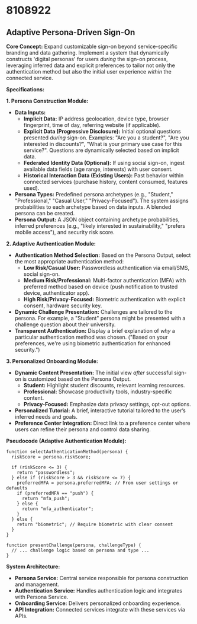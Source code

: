 # 8108922

## Adaptive Persona-Driven Sign-On

**Core Concept:** Expand customizable sign-on beyond service-specific branding and data gathering. Implement a system that dynamically constructs 'digital personas' for users *during* the sign-on process, leveraging inferred data and explicit preferences to tailor not only the authentication method but also the initial user experience *within* the connected service.

**Specifications:**

**1. Persona Construction Module:**

*   **Data Inputs:**
    *   **Implicit Data:** IP address geolocation, device type, browser fingerprint, time of day, referring website (if applicable).
    *   **Explicit Data (Progressive Disclosure):** Initial optional questions presented *during* sign-on. Examples: "Are you a student?", "Are you interested in discounts?", "What is your primary use case for this service?". Questions are dynamically selected based on implicit data.
    *   **Federated Identity Data (Optional):**  If using social sign-on, ingest available data fields (age range, interests) with user consent.
    *   **Historical Interaction Data (Existing Users):**  Past behavior within connected services (purchase history, content consumed, features used).
*   **Persona Types:**  Predefined persona archetypes (e.g., "Student," "Professional," "Casual User," "Privacy-Focused").  The system assigns probabilities to each archetype based on data inputs.  A blended persona can be created.
*   **Persona Output:**  A JSON object containing archetype probabilities, inferred preferences (e.g., "likely interested in sustainability," "prefers mobile access"), and security risk score.

**2. Adaptive Authentication Module:**

*   **Authentication Method Selection:** Based on the Persona Output, select the most appropriate authentication method:
    *   **Low Risk/Casual User:**  Passwordless authentication via email/SMS, social sign-on.
    *   **Medium Risk/Professional:** Multi-factor authentication (MFA) with preferred method based on device (push notification to trusted device, authenticator app).
    *   **High Risk/Privacy-Focused:**  Biometric authentication with explicit consent, hardware security key.
*   **Dynamic Challenge Presentation:**  Challenges are tailored to the persona. For example, a "Student" persona might be presented with a challenge question about their university.
*   **Transparent Authentication:**  Display a brief explanation of *why* a particular authentication method was chosen.  ("Based on your preferences, we're using biometric authentication for enhanced security.")

**3.  Personalized Onboarding Module:**

*   **Dynamic Content Presentation:** The initial view *after* successful sign-on is customized based on the Persona Output.
    *   **Student:** Highlight student discounts, relevant learning resources.
    *   **Professional:** Showcase productivity tools, industry-specific content.
    *   **Privacy-Focused:**  Emphasize data privacy settings, opt-out options.
*   **Personalized Tutorial:** A brief, interactive tutorial tailored to the user’s inferred needs and goals.
*   **Preference Center Integration:**  Direct link to a preference center where users can refine their persona and control data sharing.

**Pseudocode (Adaptive Authentication Module):**

```
function selectAuthenticationMethod(persona) {
  riskScore = persona.riskScore;

  if (riskScore <= 3) {
    return "passwordless";
  } else if (riskScore > 3 && riskScore <= 7) {
    preferredMFA = persona.preferredMFA; // From user settings or defaults
    if (preferredMFA == "push") {
      return "mfa_push";
    } else {
      return "mfa_authenticator";
    }
  } else {
    return "biometric"; // Require biometric with clear consent
  }
}

function presentChallenge(persona, challengeType) {
  // ... challenge logic based on persona and type ...
}
```

**System Architecture:**

*   **Persona Service:** Central service responsible for persona construction and management.
*   **Authentication Service:** Handles authentication logic and integrates with Persona Service.
*   **Onboarding Service:**  Delivers personalized onboarding experience.
*   **API Integration:**  Connected services integrate with these services via APIs.